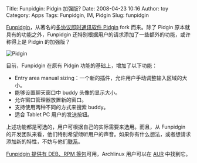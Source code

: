 Title: Funpidgin: Pidgin 加强版?
Date: 2008-04-23 10:16
Author: toy
Category: Apps
Tags: Funpidgin, IM, Pidgin
Slug: funpidgin

[Funpidgin](http://funpidgin.sourceforge.net/)，从著名的[多协议即时通讯软件
Pidgin](http://linuxtoy.org/search/pidgin) fork 而来。除了 Pidgin
原本就具有的功能之外，Funpidgin
还特别根据用户的请求添加了一些额外的功能，或许称得上是 Pidgin 的加强版？

![Pidgin](http://i.linuxtoy.org/i/logo/pidgin.png)

目前，Funpidgin 在原有 Pidgin 功能的基础上，增加了以下功能：

-   Entry area manual
    sizing：一个新的插件，允许用户手动调整输入区域的大小。
-   能够设置聊天窗口中 buddy 头像的显示大小。
-   允许窗口管理器放置新的窗口。
-   支持使用两种不同的方式来搜索 buddy。
-   适合 Tablet PC 用户的发送按钮。

上述功能都是可选的，用户可根据自己的实际需要来选用。而且，从 Funpidgin
的开发团队来看，他们特别希望倾听用户的声音。如果你有什么想法，或者想请求添加新的特性，不妨与他们[联系](http://funpidgin.sourceforge.net/content/contact-us)。

[Funpidgin 提供有 DEB、RPM
等包](http://sourceforge.net/project/showfiles.php?group_id=221084)可用，Archlinux
用户可以在 [AUR](http://aur.archlinux.org/packages.php?ID=15689)
中找到它。
